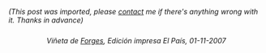 *(This post was imported, please [contact](#/contact) me if there's anything wrong with it. Thanks in advance)*

<div style="text-align: center;"><a onblur="try {parent.deselectBloggerImageGracefully();} catch(e) {}" href="http://bp2.blogger.com/_z2FqY6j3nZs/Ryof0aAR9FI/AAAAAAAAA0s/e4sAT2fAyE4/s1600-h/20071101elpepivin_1.jpg"><img style="margin: 0px auto 10px; display: block; text-align: center; cursor: pointer;" src="http://bp2.blogger.com/_z2FqY6j3nZs/Ryof0aAR9FI/AAAAAAAAA0s/e4sAT2fAyE4/s400/20071101elpepivin_1.jpg" alt="" id="BLOGGER_PHOTO_ID_5127946110908888146" border="0" /></a><span style="font-style: italic;">Viñeta de <a href="http://www.forges.com/">Forges</a>, Edición impresa El País, 01-11-2007</span><br /></div>